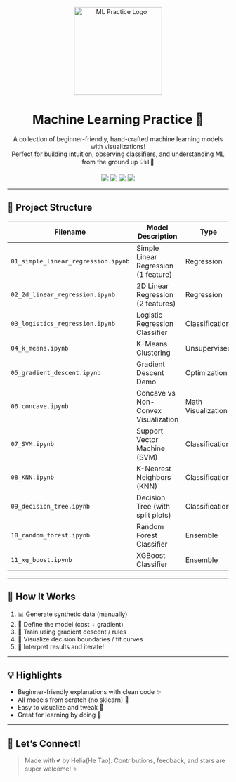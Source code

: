 <p align="center">
  <img src="https://your-image-host/logo.png" width="200" alt="ML Practice Logo">
</p>

<h1 align="center">Machine Learning Practice 🌟</h1>
<p align="center">
  A collection of beginner-friendly, hand-crafted machine learning models with visualizations!<br>
  Perfect for building intuition, observing classifiers, and understanding ML from the ground up 💡📊💖
</p>

<p align="center">
  <img src="https://img.shields.io/badge/python-3.10+-blue?logo=python">
  <img src="https://img.shields.io/badge/Jupyter-%E2%9C%A8%20notebooks-orange?logo=jupyter">
  <img src="https://img.shields.io/badge/ML-Beginner%20Friendly-pink">
  <img src="https://img.shields.io/badge/Visualized-Yes-brightgreen?logo=plotly">
</p>

---

## 📁 Project Structure

| Filename | Model Description | Type |
|----------|-------------------|------|
| `01_simple_linear_regression.ipynb` | Simple Linear Regression (1 feature) | Regression |
| `02_2d_linear_regression.ipynb`     | 2D Linear Regression (2 features)   | Regression |
| `03_logistics_regression.ipynb`     | Logistic Regression Classifier      | Classification |
| `04_k_means.ipynb`                  | K-Means Clustering                  | Unsupervised |
| `05_gradient_descent.ipynb`         | Gradient Descent Demo               | Optimization |
| `06_concave.ipynb`                  | Concave vs Non-Convex Visualization | Math Visualization |
| `07_SVM.ipynb`                      | Support Vector Machine (SVM)        | Classification |
| `08_KNN.ipynb`                      | K-Nearest Neighbors (KNN)           | Classification |
| `09_decision_tree.ipynb`           | Decision Tree (with split plots)    | Classification |
| `10_random_forest.ipynb`           | Random Forest Classifier            | Ensemble |
| `11_xg_boost.ipynb`                | XGBoost Classifier                  | Ensemble |

---

## 🧭 How It Works

1. 📊 Generate synthetic data (manually)
2. 🧮 Define the model (cost + gradient)
3. 🔧 Train using gradient descent / rules
4. 👀 Visualize decision boundaries / fit curves
5. 🎉 Interpret results and iterate!

---

## 💡 Highlights

- Beginner-friendly explanations with clean code ✨
- All models from scratch (no sklearn) 🧠
- Easy to visualize and tweak 🔧
- Great for learning by doing 🌱

---

## 🌸 Let’s Connect!

> Made with 💕 by Helia(He Tao).
> Contributions, feedback, and stars are super welcome! ⭐


